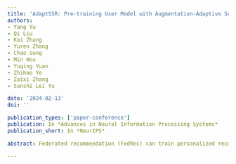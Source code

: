 ```yaml
---
title: 'AdaptSSR: Pre-training User Model with Augmentation-Adaptive Self-Supervised Ranking'
authors:
- Yang Yu
- Qi Liu
- Kai Zhang
- Yuren Zhang
- Chao Song
- Min Hou
- Yuqing Yuan
- Zhihao Ye
- Zaixi Zhang
- Sanshi Lei Yu

date: '2024-02-13'
doi: ''

publication_types: ['paper-conference']
publication: In *Advances in Neural Information Processing Systems*
publication_short: In *NeurIPS*

abstract: Federated recommendation (FedRec) can train personalized recommenders without collecting user data, but the decentralized nature makes it susceptible to poisoning attacks. Most previous studies focus on the targeted attack to promote certain items, while the untargeted attack that aims to degrade the overall performance of the FedRec system remains less explored. In fact, untargeted attacks can disrupt the user experience and bring severe ﬁnancial loss to the service provider. However, existing untargeted attack methods are either inapplicable or ineffective against FedRec systems. In this paper, we delve into the untargeted attack and its defense for FedRec systems. (i) We propose ClusterAttack, a novel untargeted attack method. It uploads poisonous gradients that converge the item embeddings into several dense clusters, which make the recommender generate similar scores for these items in the same cluster and perturb the ranking order. (ii) We propose a uniformity-based defense mechanism (UNION) to protect FedRec systems from such attacks. We design a contrastive learning task that regularizes the item embeddings toward a uniform distribution. Then the server ﬁlters out these malicious gradients by estimating the uniformity of updated item embeddings. Experiments on two public datasets show that ClusterAttack can effectively degrade the performance of FedRec systems while circumventing many defense methods, and UNION can improve the resistance of the system against various untargeted attacks, including our ClusterAttack.

---
```

